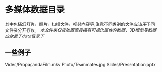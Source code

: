多媒体数据目录
==============

其中包括幻灯片，照片，扫描文件，视频内容等,注意不同类别的文件应该用不同文件夹分开存放。
*本文件夹仅应放置直接拥有可视化属性的数据，3D模型等数据应放置于data目录下*

一些例子
--------
Video/PropagandaFilm.mkv
Photo/Teammates.jpg
Slides/Presentation.pptx
